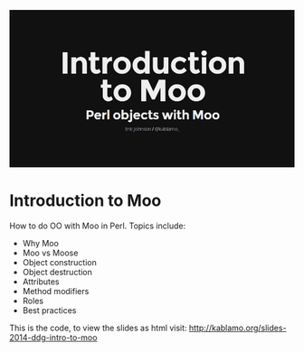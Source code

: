 ![screenshot](https://raw.githubusercontent.com/kablamo/slides-2014-ddg-intro-to-moo/master/intro-to-moo.screenshot.png)

# Introduction to Moo

How to do OO with Moo in Perl.  Topics include:

- Why Moo
- Moo vs Moose
- Object construction
- Object destruction
- Attributes
- Method modifiers
- Roles
- Best practices

This is the code, to view the slides as html visit:
http://kablamo.org/slides-2014-ddg-intro-to-moo

